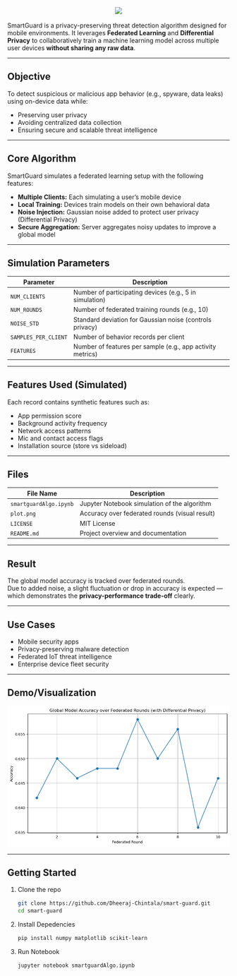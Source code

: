 <p align="center">
  <img src="https://capsule-render.vercel.app/api?type=waving&color=0:0f9d58,100:4285F4&height=200&section=header&text=SmartGuard%20-%20Privacy%20Preserving%20Threat%20Detection&fontSize=30&fontColor=ffffff" />
</p>

SmartGuard is a privacy-preserving threat detection algorithm designed for mobile environments. It leverages **Federated Learning** and **Differential Privacy** to collaboratively train a machine learning model across multiple user devices **without sharing any raw data**.

---

##  Objective

To detect suspicious or malicious app behavior (e.g., spyware, data leaks) using on-device data while:
- Preserving user privacy
- Avoiding centralized data collection
- Ensuring secure and scalable threat intelligence

---

##  Core Algorithm

SmartGuard simulates a federated learning setup with the following features:
- **Multiple Clients:** Each simulating a user’s mobile device
- **Local Training:** Devices train models on their own behavioral data
- **Noise Injection:** Gaussian noise added to protect user privacy (Differential Privacy)
- **Secure Aggregation:** Server aggregates noisy updates to improve a global model

---

##  Simulation Parameters

| Parameter            | Description                                                  |
|----------------------|--------------------------------------------------------------|
| `NUM_CLIENTS`        | Number of participating devices (e.g., 5 in simulation)       |
| `NUM_ROUNDS`         | Number of federated training rounds (e.g., 10)               |
| `NOISE_STD`          | Standard deviation for Gaussian noise (controls privacy)     |
| `SAMPLES_PER_CLIENT` | Number of behavior records per client                        |
| `FEATURES`           | Number of features per sample (e.g., app activity metrics)   |

---

## Features Used (Simulated)

Each record contains synthetic features such as:
- App permission score
- Background activity frequency
- Network access patterns
- Mic and contact access flags
- Installation source (store vs sideload)

---

##  Files

| File Name                          | Description                                     |
|-----------------------------------|-------------------------------------------------|
| `smartguardAlgo.ipynb` | Jupyter Notebook simulation of the algorithm  |
| `plot.png`                         | Accuracy over federated rounds (visual result)  |
| `LICENSE`| MIT License|
| `README.md`                        | Project overview and documentation              |

---

## Result

The global model accuracy is tracked over federated rounds.  
Due to added noise, a slight fluctuation or drop in accuracy is expected — which demonstrates the **privacy-performance trade-off** clearly.

---

##  Use Cases

- Mobile security apps
- Privacy-preserving malware detection
- Federated IoT threat intelligence
- Enterprise device fleet security

---

##  Demo/Visualization

![Accuracy Plot](plot.png)


---

##  Getting Started

1. Clone the repo
   ```bash
   git clone https://github.com/Dheeraj-Chintala/smart-guard.git
   cd smart-guard

2. Install Depedencies
   ``` bash
   pip install numpy matplotlib scikit-learn
   
3. Run Notebook
   ```bash
   jupyter notebook smartguardAlgo.ipynb
